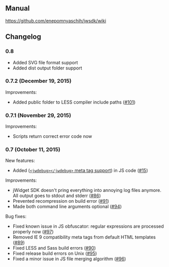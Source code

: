 ## Manual

https://github.com/enepomnyaschih/jwsdk/wiki

## Changelog

### 0.8

- Added SVG file format support
- Added dist output folder support

### 0.7.2 (December 19, 2015)

Improvements:

- Added public folder to LESS compiler include paths ([#101](https://github.com/enepomnyaschih/jwsdk/issues/101))

### 0.7.1 (November 29, 2015)

Improvements:

- Scripts return correct error code now

### 0.7 (October 11, 2015)

New features:

- Added ([`<jwdebug></jwdebug>` meta tag support](https://github.com/enepomnyaschih/jwsdk/wiki/jWidget-SDK-documentation.-JS-preprocessing)) in JS code ([#15](https://github.com/enepomnyaschih/jwsdk/issues/15))

Improvements:

- jWidget SDK doesn't pring everything into annoying log files anymore. All output goes to stdout and stderr ([#86](https://github.com/enepomnyaschih/jwsdk/issues/86))
- Prevented recompression on build error ([#91](https://github.com/enepomnyaschih/jwsdk/issues/91))
- Made both command line arguments optional ([#94](https://github.com/enepomnyaschih/jwsdk/issues/94))

Bug fixes:

- Fixed known issue in JS obfuscator: regular expressions are processed properly now ([#97](https://github.com/enepomnyaschih/jwsdk/issues/97))
- Removed IE 9 compatibility meta tags from default HTML templates ([#89](https://github.com/enepomnyaschih/jwsdk/issues/89))
- Fixed LESS and Sass build errors ([#90](https://github.com/enepomnyaschih/jwsdk/issues/90))
- Fixed release build errors on Unix ([#95](https://github.com/enepomnyaschih/jwsdk/issues/95))
- Fixed a minor issue in JS file merging algorithm ([#96](https://github.com/enepomnyaschih/jwsdk/issues/96))
